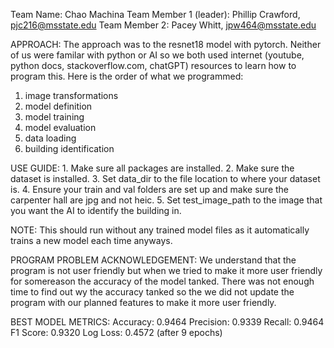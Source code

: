 Team Name: Chao Machina
Team Member 1 (leader): Phillip Crawford, pjc216@msstate.edu
Team Member 2: Pacey Whitt, jpw464@msstate.edu

APPROACH: The approach was to the resnet18 model with pytorch. Neither of us were familar with python or AI so we both used internet (youtube, python docs, stackoverflow.com, chatGPT) resources to learn how to program this.
Here is the order of what we programmed:
1. image transformations
2. model definition
3. model training
4. model evaluation
5. data loading
6. building identification

USE GUIDE: 1. Make sure all packages are installed. 2. Make sure the dataset is installed. 3. Set data_dir to the file location to where your dataset is. 4. Ensure your train and val folders are set up and make sure the carpenter hall are jpg and not heic. 5. Set test_image_path to the image that you want the AI to identify the building in.

NOTE: This should run without any trained model files as it automatically trains a new model each time anyways.

PROGRAM PROBLEM ACKNOWLEDGEMENT: We understand that the program is not user friendly but when we tried to make it more user friendly for somereason the accuracy of the model tanked. There was not enough time to find out wy the accuracy tanked so the we did not update the program with our planned features to make it more user friendly.

BEST MODEL METRICS: 
Accuracy: 0.9464
Precision: 0.9339
Recall: 0.9464
F1 Score: 0.9320
Log Loss: 0.4572
(after 9 epochs)
